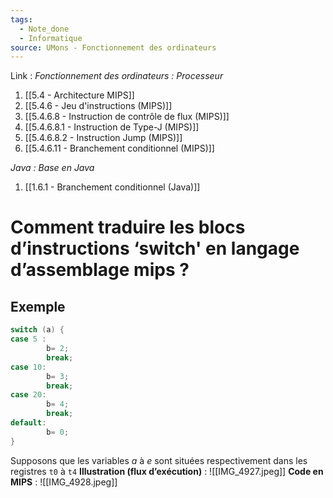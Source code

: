 ```yaml
---
tags:
  - Note_done
  - Informatique
source: UMons - Fonctionnement des ordinateurs
---
```


Link :
_Fonctionnement des ordinateurs : Processeur_
1. [[5.4 - Architecture MIPS]]
2. [[5.4.6 - Jeu d'instructions (MIPS)]]
3. [[5.4.6.8 - Instruction de contrôle de flux (MIPS)]]
4. [[5.4.6.8.1 - Instruction de Type-J (MIPS)]]
5. [[5.4.6.8.2 - Instruction Jump (MIPS)]]
6. [[5.4.6.11 - Branchement conditionnel (MIPS)]]

_Java : Base en Java_
1. [[1.6.1 - Branchement conditionnel (Java)]]

# Comment traduire les blocs d’instructions ‘switch' en langage d’assemblage mips ?
## Exemple
```java 
switch (a) {
case 5 :
		b= 2;
		break;
case 10:
		b= 3;
		break;
case 20:
		b= 4;
		break;
default:
		b= 0;
}
```
Supposons que les variables $a$ à $e$ sont situées respectivement dans les registres `t0` à `t4`
**Illustration (flux d’exécution)** : ![[IMG_4927.jpeg]]
**Code en MIPS** : ![[IMG_4928.jpeg]]